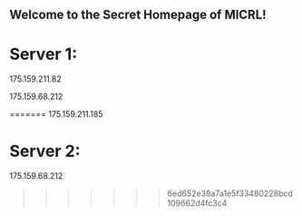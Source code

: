 ## Welcome to the Secret Homepage of MICRL!
# Server 1:
175.159.211.82




175.159.68.212

=======
175.159.211.185
# Server 2:
175.159.68.212
>>>>>>> 6ed652e39a7a1e5f33480228bcd109662d4fc3c4






